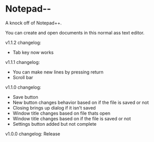 # Notepad--
A knock off of Notepad++. 

You can create and open documents in this normal ass text editor.

v1.1.2 changelog:
- Tab key now works

v1.1.1 changelog:
- You can make new lines by pressing return
- Scroll bar

v1.1.0 changelog:
- Save button
- New button changes behavior based on if the file is saved or not
- Closing brings up dialog if it isn't saved
- Window title changes based on file thats open
- Window title changes based on if the file is saved or not
- Settings button added but not complete

v1.0.0 changelog:
Release
